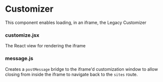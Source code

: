 # Customizer

This component enables loading, in an iframe, the Legacy Customizer

### customize.jsx

The React view for rendering the iframe

### message.js

Creates a `postMessage` bridge to the iframe'd customization window to allow closing from inside the iframe to navigate back to the `sites` route.
